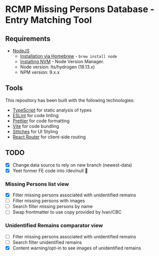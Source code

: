 # RCMP Missing Persons Database - Entry Matching Tool

## Requirements

- [NodeJS](https://nodejs.org/en/)
  - [Installation via Homebrew](https://formulae.brew.sh/formula/node) - `brew install node`
  - [Installing NVM](https://github.com/nvm-sh/nvm) - Node Version Manager.
  - Node version: lts/hydrogen (18.13.x)
  - NPM version: 9.x.x

## Tools

This repository has been built with the following technologies:

- [TypeScript](https://www.typescriptlang.org/) for static analysis of types
- [ESLint](https://eslint.org/) for code linting
- [Prettier](https://prettier.io) for code formatting
- [Vite](https://vitejs.dev/) for code bundling
- [Stitches](https://stitches.dev/) for UI Styling
- [React Router](https://reactrouter.com/en/main) for client-side routing

## TODO

- [x] Change data source to rely on new branch (newest-data)
- [x] Yeet former FE code into /dev/null 🌋

### Missing Persons list view

- [x] Filter missing persons associated with unidentified remains
- [ ] Filter missing persons with images
- [ ] Search filter missing persons by name
- [ ] Swap frontmatter to use copy provided by Ivan/CBC

### Unidentified Remains comparator view

- [ ] Filter missing persons associated with unidentified remains
- [ ] Search filter unidentified remains
- [x] Content warning/opt-in to see images of unidentified remains
